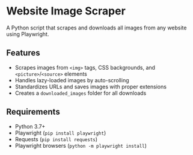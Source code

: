 # Website Image Scraper

A Python script that scrapes and downloads all images from any website using Playwright.

## Features

- Scrapes images from `<img>` tags, CSS backgrounds, and `<picture>`/`<source>` elements
- Handles lazy-loaded images by auto-scrolling
- Standardizes URLs and saves images with proper extensions
- Creates a `downloaded_images` folder for all downloads

## Requirements

- Python 3.7+
- Playwright (`pip install playwright`)
- Requests (`pip install requests`)
- Playwright browsers (`python -m playwright install`)


